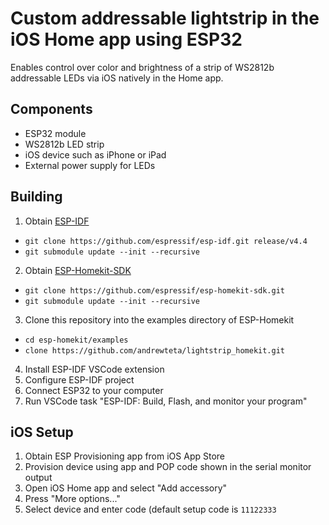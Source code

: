 # Custom addressable lightstrip in the iOS Home app using ESP32
Enables control over color and brightness of a strip of WS2812b 
addressable LEDs via iOS natively in the Home app. 

## Components
- ESP32 module
- WS2812b LED strip
- iOS device such as iPhone or iPad
- External power supply for LEDs

## Building
1. Obtain [ESP-IDF](https://github.com/espressif/esp-idf)
  - `git clone https://github.com/espressif/esp-idf.git release/v4.4`
  - `git submodule update --init --recursive`
2. Obtain [ESP-Homekit-SDK](https://github.com/espressif/esp-homekit-sdk)
  - `git clone https://github.com/espressif/esp-homekit-sdk.git`
  - `git submodule update --init --recursive`
3. Clone this repository into the examples directory of ESP-Homekit
  - `cd esp-homekit/examples`
  - `clone https://github.com/andrewteta/lightstrip_homekit.git`
4. Install ESP-IDF VSCode extension
5. Configure ESP-IDF project
6. Connect ESP32 to your computer
7. Run VSCode task "ESP-IDF: Build, Flash, and monitor your program"

## iOS Setup
1. Obtain ESP Provisioning app from iOS App Store
2. Provision device using app and POP code shown in the serial monitor 
output
3. Open iOS Home app and select "Add accessory"
4. Press "More options..."
5. Select device and enter code (default setup code is `11122333`

